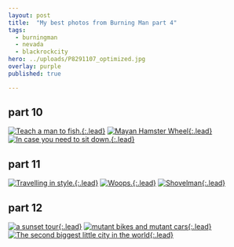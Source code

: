 ```yaml
---
layout: post
title:  "My best photos from Burning Man part 4"
tags:
  - burningman
  - nevada
  - blackrockcity
hero: ../uploads/P8291107_optimized.jpg
overlay: purple
published: true

---
```


## part 10
[![Teach a man to fish.](../uploads/P8291107_optimized.jpg){:.lead}](../uploads/P8291107.jpg)
[![Mayan Hamster Wheel](../uploads/P8291130_optimized.jpg){:.lead}](../uploads/P8291130.jpg)
[![In case you need to sit down.](../uploads/P8291151_optimized.jpg){:.lead}](../uploads/P8291151.jpg)
## part 11
[![Travelling in style.](../uploads/P8291164_optimized.jpg){:.lead}](../uploads/P8291164.jpg)
[![Woops.](../uploads/P8291176_optimized.jpg){:.lead}](../uploads/P8291176.jpg)
[![Shovelman](../uploads/P8291192_optimized.jpg){:.lead}](../uploads/P8291192.jpg)
## part 12
[![a sunset tour](../uploads/P8291221_optimized.jpg){:.lead}](../uploads/P8291221.jpg)
[![mutant bikes and mutant cars](../uploads/P8291219_optimized.jpg){:.lead}](../uploads/P8291219.jpg)
[![The second biggest little city in the world](../uploads/P8291240_optimized.jpg){:.lead}](../uploads/P8291240.jpg)
